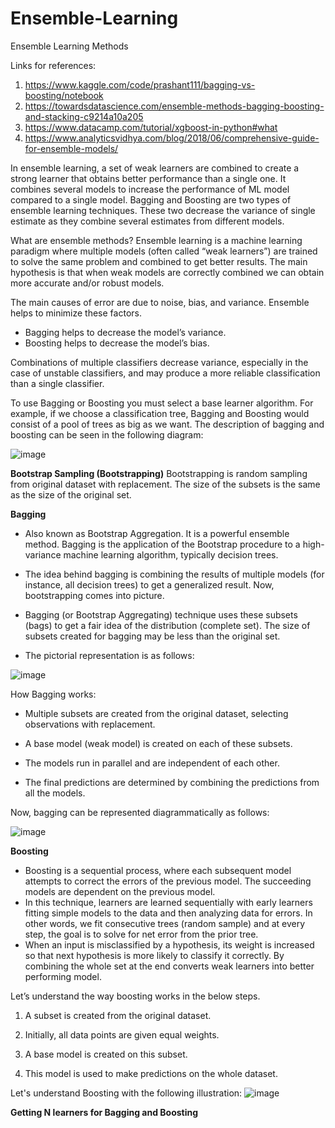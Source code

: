 # Ensemble-Learning
Ensemble Learning Methods

Links for references:
1. https://www.kaggle.com/code/prashant111/bagging-vs-boosting/notebook
2. https://towardsdatascience.com/ensemble-methods-bagging-boosting-and-stacking-c9214a10a205
3. https://www.datacamp.com/tutorial/xgboost-in-python#what
4. https://www.analyticsvidhya.com/blog/2018/06/comprehensive-guide-for-ensemble-models/

In ensemble learning, a set of weak learners are combined to create a strong learner that obtains better performance than a single one. It combines several models to increase the performance of ML model compared to a single model. Bagging and Boosting are two types of ensemble learning techniques. These two decrease the variance of single estimate as they combine several estimates from different models.

What are ensemble methods?
Ensemble learning is a machine learning paradigm where multiple models (often called “weak learners”) are trained to solve the same problem and combined to get better results. The main hypothesis is that when weak models are correctly combined we can obtain more accurate and/or robust models.

The main causes of error are due to noise, bias, and variance. Ensemble helps to minimize these factors.

+ Bagging helps to decrease the model’s variance.
+ Boosting helps to decrease the model’s bias.

Combinations of multiple classifiers decrease variance, especially in the case of unstable classifiers, and may produce a more reliable classification than a single classifier.

To use Bagging or Boosting you must select a base learner algorithm. For example, if we choose a classification tree, Bagging and Boosting would consist of a pool of trees as big as we want. The description of bagging and boosting can be seen in the following diagram:

![image](https://user-images.githubusercontent.com/96954071/173231121-4aaf0a75-5e3c-4e7e-a0bd-63efdab82a0d.png)

**Bootstrap Sampling (Bootstrapping)**
Bootstrapping is random sampling from original dataset with replacement. The size of the subsets is the same as the size of the original set.

**Bagging**
+ Also known as Bootstrap Aggregation. It is a powerful ensemble method. Bagging is the application of the Bootstrap procedure to a high-variance machine learning algorithm, typically decision trees.

+ The idea behind bagging is combining the results of multiple models (for instance, all decision trees) to get a generalized result. Now, bootstrapping comes into picture.

+ Bagging (or Bootstrap Aggregating) technique uses these subsets (bags) to get a fair idea of the distribution (complete set). The size of subsets created for bagging may be less than the original set.

+ The pictorial representation is as follows:

![image](https://user-images.githubusercontent.com/96954071/173240546-7ea9d5f3-aa22-4bbe-aa4c-ed9afe879189.png)

How Bagging works:

+ Multiple subsets are created from the original dataset, selecting observations with replacement.

+ A base model (weak model) is created on each of these subsets.

+ The models run in parallel and are independent of each other.

+ The final predictions are determined by combining the predictions from all the models.

Now, bagging can be represented diagrammatically as follows:

![image](https://user-images.githubusercontent.com/96954071/173240617-1a9d2e9a-9cb7-46fe-9112-3f489adcc5ac.png)

**Boosting**

* Boosting is a sequential process, where each subsequent model attempts to correct the errors of the previous model. The succeeding models are dependent on the previous model.
* In this technique, learners are learned sequentially with early learners fitting simple models to the data and then analyzing data for errors. In other words, we fit consecutive trees (random sample) and at every step, the goal is to solve for net error from the prior tree.
* When an input is misclassified by a hypothesis, its weight is increased so that next hypothesis is more likely to classify it correctly. By combining the whole set at the end converts weak learners into better performing model.
 
Let’s understand the way boosting works in the below steps.

1. A subset is created from the original dataset.

2. Initially, all data points are given equal weights.

3. A base model is created on this subset.

4. This model is used to make predictions on the whole dataset.

Let's understand Boosting with the following illustration:
![image](https://user-images.githubusercontent.com/96954071/173283063-f549805b-3fdc-467c-a997-179be2905d51.png)

**Getting N learners for Bagging and Boosting**


